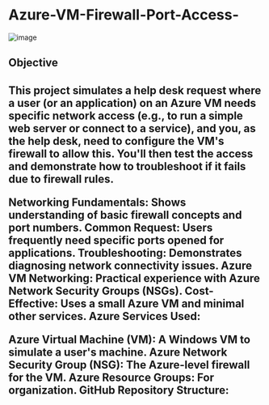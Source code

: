 # Azure-VM-Firewall-Port-Access-



![image](https://github.com/user-attachments/assets/6c36f9e7-7d44-4ad6-82d2-884cba816a1e)

<h2> Objective <h2/>  
 This project simulates a help desk request where a user (or an application) on an Azure VM needs specific network access (e.g., to run a simple web server or connect to a service), and you, as the help desk, need to configure the VM's firewall to allow this. You'll then test the access and demonstrate how to troubleshoot if it fails due to firewall rules.







Networking Fundamentals: Shows understanding of basic firewall concepts and port numbers.
Common Request: Users frequently need specific ports opened for applications.
Troubleshooting: Demonstrates diagnosing network connectivity issues.
Azure VM Networking: Practical experience with Azure Network Security Groups (NSGs).
Cost-Effective: Uses a small Azure VM and minimal other services.
Azure Services Used:

Azure Virtual Machine (VM): A Windows VM to simulate a user's machine.
Azure Network Security Group (NSG): The Azure-level firewall for the VM.
Azure Resource Groups: For organization.
GitHub Repository Structure:
